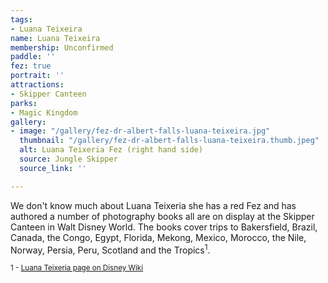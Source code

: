 ```yaml
---
tags:
- Luana Teixeira
name: Luana Teixeira
membership: Unconfirmed
paddle: ''
fez: true
portrait: ''
attractions:
- Skipper Canteen
parks:
- Magic Kingdom
gallery:
- image: "/gallery/fez-dr-albert-falls-luana-teixeira.jpg"
  thumbnail: "/gallery/fez-dr-albert-falls-luana-teixeira.thumb.jpeg"
  alt: Luana Teixeria Fez (right hand side)
  source: Jungle Skipper
  source_link: ''

---
```

We don't know much about Luana Teixeria she has a red Fez and has authored a number of photography books all are on display at the Skipper Canteen in Walt Disney World. The books cover trips to Bakersfield, Brazil, Canada, the Congo, Egypt, Florida, Mekong, Mexico, Morocco, the Nile, Norway, Persia, Peru, Scotland and the Tropics<sup>1</sup>.

<small>1 - <a href="https://societyofexplorersandadventurers.fandom.com/wiki/Luana_Teixeira" target="_blank" rel="nofollow">Luana Teixeria page on Disney Wiki</a></small>
